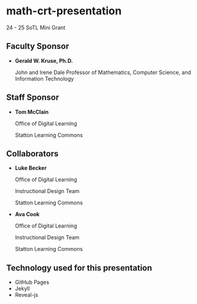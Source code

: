 # math-crt-presentation
24 - 25 SoTL Mini Grant

## Faculty Sponsor 
* **Gerald W. Kruse, Ph.D.**

  John and Irene Dale Professor of Mathematics, Computer Science, and Information Technology 


## Staff Sponsor
* **Tom McClain**

  Office of Digital Learning
  
  Statton Learning Commons

## Collaborators
* **Luke Becker**

  Office of Digital Learning
  
  Instructional Design Team
  
  Statton Learning Commons
  
* **Ava Cook**

  Office of Digital Learning
  
  Instructional Design Team
  
  Statton Learning Commons


## Technology used for this presentation
* GitHub Pages
* Jekyll 
* Reveal-js
